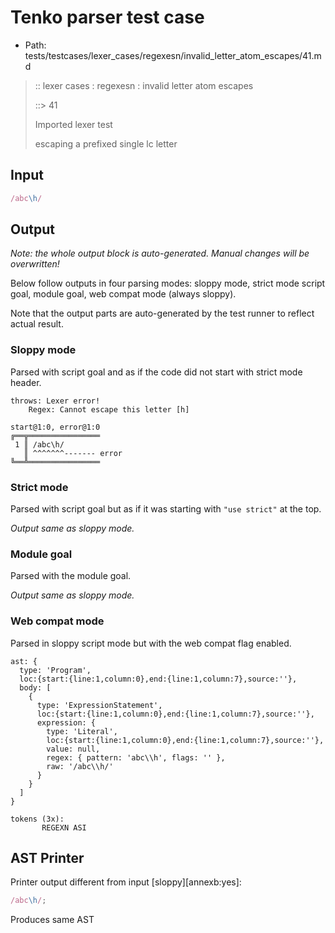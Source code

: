 # Tenko parser test case

- Path: tests/testcases/lexer_cases/regexesn/invalid_letter_atom_escapes/41.md

> :: lexer cases : regexesn : invalid letter atom escapes
>
> ::> 41
>
> Imported lexer test
>
> escaping a prefixed single lc letter


## Input

`````js
/abc\h/
`````

## Output

_Note: the whole output block is auto-generated. Manual changes will be overwritten!_

Below follow outputs in four parsing modes: sloppy mode, strict mode script goal, module goal, web compat mode (always sloppy).

Note that the output parts are auto-generated by the test runner to reflect actual result.

### Sloppy mode

Parsed with script goal and as if the code did not start with strict mode header.

`````
throws: Lexer error!
    Regex: Cannot escape this letter [h]

start@1:0, error@1:0
╔══╦════════════════
 1 ║ /abc\h/
   ║ ^^^^^^^------- error
╚══╩════════════════

`````

### Strict mode

Parsed with script goal but as if it was starting with `"use strict"` at the top.

_Output same as sloppy mode._

### Module goal

Parsed with the module goal.

_Output same as sloppy mode._

### Web compat mode

Parsed in sloppy script mode but with the web compat flag enabled.

`````
ast: {
  type: 'Program',
  loc:{start:{line:1,column:0},end:{line:1,column:7},source:''},
  body: [
    {
      type: 'ExpressionStatement',
      loc:{start:{line:1,column:0},end:{line:1,column:7},source:''},
      expression: {
        type: 'Literal',
        loc:{start:{line:1,column:0},end:{line:1,column:7},source:''},
        value: null,
        regex: { pattern: 'abc\\h', flags: '' },
        raw: '/abc\\h/'
      }
    }
  ]
}

tokens (3x):
       REGEXN ASI
`````


## AST Printer

Printer output different from input [sloppy][annexb:yes]:

````js
/abc\h/;
````

Produces same AST
